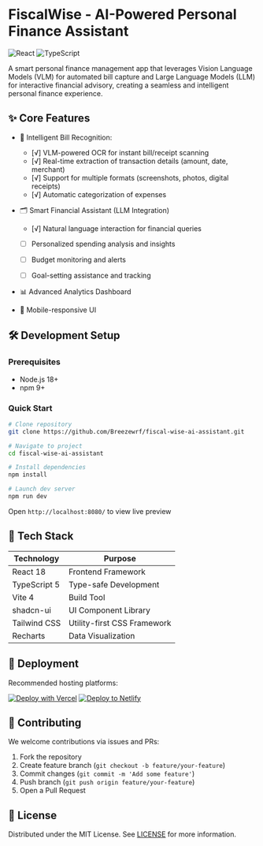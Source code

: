 # FiscalWise - AI-Powered Personal Finance Assistant

![React](https://img.shields.io/badge/React-18-blue)
![TypeScript](https://img.shields.io/badge/TypeScript-5.0%2B-orange)

A smart personal finance management app that leverages Vision Language Models (VLM) for automated bill capture and Large Language Models (LLM) for interactive financial advisory, creating a seamless and intelligent personal finance experience.

## ✨ Core Features

- 📝 Intelligent Bill Recognition:
    - [√] VLM-powered OCR for instant bill/receipt scanning
    - [√] Real-time extraction of transaction details (amount, date, merchant)
    - [√] Support for multiple formats (screenshots, photos, digital receipts)
    - [√] Automatic categorization of expenses

- 🗂️ Smart Financial Assistant (LLM Integration)
    - [√] Natural language interaction for financial queries
    - [ ] Personalized spending analysis and insights
    - [ ] Budget monitoring and alerts
    - [ ] Goal-setting assistance and tracking


- 📊 Advanced Analytics Dashboard
- 📱 Mobile-responsive UI

## 🛠️ Development Setup

### Prerequisites
- Node.js 18+
- npm 9+

### Quick Start
```bash
# Clone repository
git clone https://github.com/Breezewrf/fiscal-wise-ai-assistant.git

# Navigate to project
cd fiscal-wise-ai-assistant

# Install dependencies
npm install

# Launch dev server
npm run dev
```
Open `http://localhost:8080/` to view live preview

## 🔧 Tech Stack

| Technology      | Purpose                       |
|-----------------|-------------------------------|
| React 18        | Frontend Framework            |
| TypeScript 5    | Type-safe Development         |
| Vite 4          | Build Tool                    |
| shadcn-ui       | UI Component Library          |
| Tailwind CSS    | Utility-first CSS Framework   |
| Recharts        | Data Visualization            |

## 🚀 Deployment

Recommended hosting platforms:

[![Deploy with Vercel](https://vercel.com/button)](https://vercel.com/new/clone?repository-url=https://github.com/your-username/your-repo)
[![Deploy to Netlify](https://www.netlify.com/img/deploy/button.svg)](https://app.netlify.com/start/deploy?repository=https://github.com/your-username/your-repo)

## 🤝 Contributing

We welcome contributions via issues and PRs:
1. Fork the repository
2. Create feature branch (`git checkout -b feature/your-feature`)
3. Commit changes (`git commit -m 'Add some feature'`)
4. Push branch (`git push origin feature/your-feature`)
5. Open a Pull Request

## 📄 License

Distributed under the MIT License. See [LICENSE](LICENSE) for more information.
